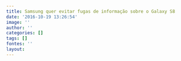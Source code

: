```yaml
---
title: Samsung quer evitar fugas de informação sobre o Galaxy S8
date: '2016-10-19 13:26:54'
image: ''
author: ''
categories: []
tags: []
fontes: ''
layout: 
---
```

